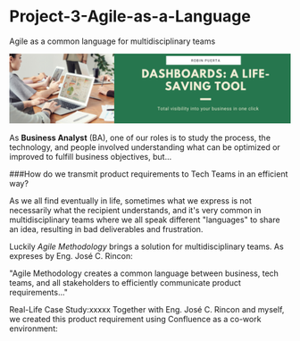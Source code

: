 # Project-3-Agile-as-a-Language
Agile as a common language for multidisciplinary teams

<img src="https://github.com/robspuerta/Project-2-Dashboards---A-life-saving-tool/blob/main/Dashboards%20Robin%20Puerta.png" alt="Robin Puerta Business Process Analyst + Product Analyst">

As **Business Analyst** (BA), one of our roles is to study the process, the technology, and people involved understanding what can be optimized or improved to fulfill business objectives, but...

###How do we transmit product requirements to Tech Teams in an efficient way?

As we all find eventually in life, sometimes what we express is not necessarily what the recipient understands, and it's very common in multidisciplinary teams where we all speak different "languages" to share an idea, resulting in bad deliverables and frustration.

Luckily *Agile Methodology* brings a solution for multidisciplinary teams. As expreses by Eng. José C. Rincon: 

"Agile Methodology creates a common language between business, tech teams, and all stakeholders to efficiently communicate product requirements..."

Real-Life Case Study:xxxxx
Together with Eng. José C. Rincon and myself, we created this product requirement using Confluence as a co-work environment:
